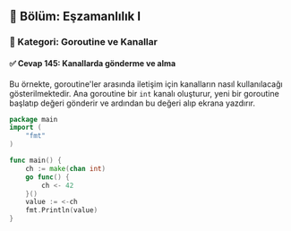 ## 📘 Bölüm: Eşzamanlılık I  
### 🔹 Kategori: Goroutine ve Kanallar  
#### ✅ Cevap 145: Kanallarda gönderme ve alma

Bu örnekte, goroutine'ler arasında iletişim için kanalların nasıl kullanılacağı gösterilmektedir. Ana goroutine bir `int` kanalı oluşturur, yeni bir goroutine başlatıp değeri gönderir ve ardından bu değeri alıp ekrana yazdırır.

```go
package main
import (
    "fmt"
)

func main() {
    ch := make(chan int)
    go func() {
        ch <- 42
    }()
    value := <-ch
    fmt.Println(value)
}
```
